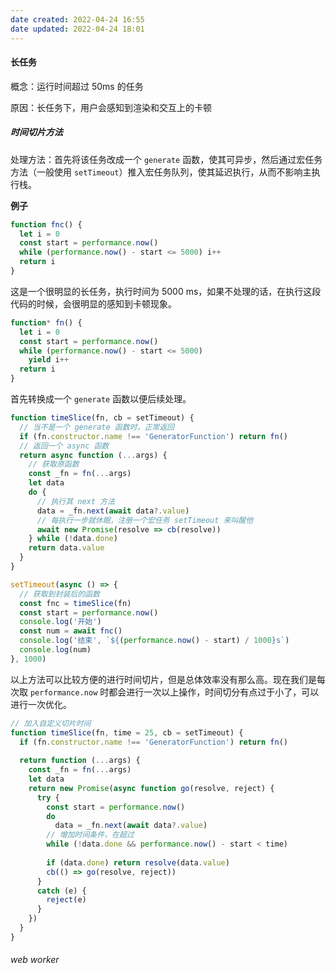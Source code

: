 ```yaml
---
date created: 2022-04-24 16:55
date updated: 2022-04-24 18:01
---
```


#### 长任务

概念：运行时间超过 50ms 的任务

原因：长任务下，用户会感知到渲染和交互上的卡顿

##### 时间切片方法

处理方法：首先将该任务改成一个 `generate` 函数，使其可异步，然后通过宏任务方法（一般使用 `setTimeout`）推入宏任务队列，使其延迟执行，从而不影响主执行栈。

**例子**

```js
function fnc() {
  let i = 0
  const start = performance.now()
  while (performance.now() - start <= 5000) i++
  return i
}
```

这是一个很明显的长任务，执行时间为 5000 ms，如果不处理的话，在执行这段代码的时候，会很明显的感知到卡顿现象。

```js
function* fn() {
  let i = 0
  const start = performance.now()
  while (performance.now() - start <= 5000)
    yield i++
  return i
}
```

首先转换成一个 `generate` 函数以便后续处理。

```js
function timeSlice(fn, cb = setTimeout) {
  // 当不是一个 generate 函数时，正常返回
  if (fn.constructor.name !== 'GeneratorFunction') return fn()
  // 返回一个 async 函数
  return async function (...args) {
    // 获取原函数
    const _fn = fn(...args)
    let data
    do {
      // 执行其 next 方法
      data = _fn.next(await data?.value)
      // 每执行一步就休眠，注册一个宏任务 setTimeout 来叫醒他
      await new Promise(resolve => cb(resolve))
    } while (!data.done)
    return data.value
  }
}

setTimeout(async () => {
  // 获取到封装后的函数
  const fnc = timeSlice(fn)
  const start = performance.now()
  console.log('开始')
  const num = await fnc()
  console.log('结束', `${(performance.now() - start) / 1000}s`)
  console.log(num)
}, 1000)
```

以上方法可以比较方便的进行时间切片，但是总体效率没有那么高。现在我们是每次取 `performance.now` 时都会进行一次以上操作，时间切分有点过于小了，可以进行一次优化。

```js
// 加入自定义切片时间
function timeSlice(fn, time = 25, cb = setTimeout) {
  if (fn.constructor.name !== 'GeneratorFunction') return fn()
  
  return function (...args) {
    const _fn = fn(...args)
    let data
    return new Promise(async function go(resolve, reject) {
      try {
        const start = performance.now()
        do
          data = _fn.next(await data?.value)
        // 增加时间条件，在超过 
        while (!data.done && performance.now() - start < time)
  
        if (data.done) return resolve(data.value)
        cb(() => go(resolve, reject))
      }
      catch (e) {
        reject(e)
      }
    })
  }
}
```

###### web worker
